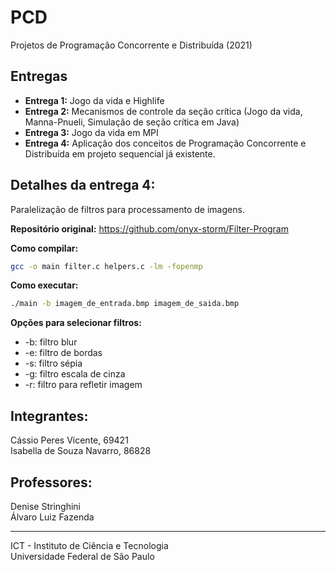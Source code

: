 # PCD

Projetos de Programação Concorrente e Distribuída (2021)

## Entregas

- **Entrega 1:** Jogo da vida e Highlife
- **Entrega 2:** Mecanismos de controle da seção crítica (Jogo da vida, Manna-Pnueli, Simulação de seção crítica em Java)
- **Entrega 3:** Jogo da vida em MPI
- **Entrega 4:** Aplicação dos conceitos de Programação Concorrente e Distribuída em projeto sequencial já existente.
  
## Detalhes da entrega 4:
Paralelização de filtros para processamento de imagens.  

**Repositório original:** https://github.com/onyx-storm/Filter-Program  

**Como compilar:**
```bash
gcc -o main filter.c helpers.c -lm -fopenmp
```

**Como executar:**
```bash
./main -b imagem_de_entrada.bmp imagem_de_saida.bmp
```

**Opções para selecionar filtros:**
- -b: filtro blur
- -e: filtro de bordas
- -s: filtro sépia
- -g: filtro escala de cinza
- -r: filtro para refletir imagem

## Integrantes:
Cássio Peres Vicente, 69421  
Isabella de Souza Navarro, 86828  

## Professores:
Denise Stringhini  
Álvaro Luiz Fazenda  

------------
ICT - Instituto de Ciência e Tecnologia  
Universidade Federal de São Paulo